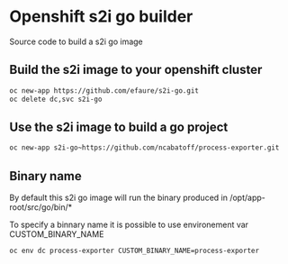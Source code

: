 # Openshift s2i go builder

Source code to build a  s2i go image

## Build the s2i image to your openshift cluster
```bash
oc new-app https://github.com/efaure/s2i-go.git
oc delete dc,svc s2i-go
```

## Use the s2i image to build a go project 
```bash
oc new-app s2i-go~https://github.com/ncabatoff/process-exporter.git
```

## Binary name

By default this s2i go image will run the binary produced in /opt/app-root/src/go/bin/*

To specify a binnary name it is possible to use environement var CUSTOM_BINARY_NAME
```bash
oc env dc process-exporter CUSTOM_BINARY_NAME=process-exporter
```



